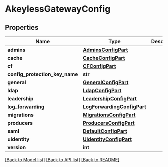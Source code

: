 # AkeylessGatewayConfig

## Properties
Name | Type | Description | Notes
------------ | ------------- | ------------- | -------------
**admins** | [**AdminsConfigPart**](AdminsConfigPart.md) |  | [optional] 
**cache** | [**CacheConfigPart**](CacheConfigPart.md) |  | [optional] 
**cf** | [**CFConfigPart**](CFConfigPart.md) |  | [optional] 
**config_protection_key_name** | **str** |  | [optional] 
**general** | [**GeneralConfigPart**](GeneralConfigPart.md) |  | [optional] 
**ldap** | [**LdapConfigPart**](LdapConfigPart.md) |  | [optional] 
**leadership** | [**LeadershipConfigPart**](LeadershipConfigPart.md) |  | [optional] 
**log_forwarding** | [**LogForwardingConfigPart**](LogForwardingConfigPart.md) |  | [optional] 
**migrations** | [**MigrationsConfigPart**](MigrationsConfigPart.md) |  | [optional] 
**producers** | [**ProducersConfigPart**](ProducersConfigPart.md) |  | [optional] 
**saml** | [**DefaultConfigPart**](DefaultConfigPart.md) |  | [optional] 
**uidentity** | [**UIdentityConfigPart**](UIdentityConfigPart.md) |  | [optional] 
**version** | **int** |  | [optional] 

[[Back to Model list]](../README.md#documentation-for-models) [[Back to API list]](../README.md#documentation-for-api-endpoints) [[Back to README]](../README.md)


